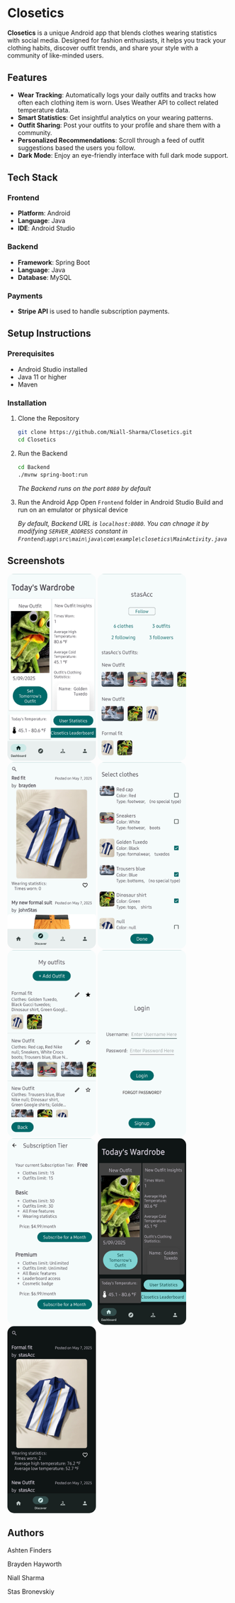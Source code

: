 # Closetics



**Closetics** is a unique Android app that blends clothes wearing statistics with social media. Designed for fashion enthusiasts, it helps you track your clothing habits, discover outfit trends, and share your style with a community of like-minded users.


## Features
- **Wear Tracking**: Automatically logs your daily outfits and tracks how often each clothing item is worn. Uses Weather API to collect related temperature data.
- **Smart Statistics**: Get insightful analytics on your wearing patterns.
- **Outfit Sharing**: Post your outfits to your profile and share them with a community.
- **Personalized Recommendations**: Scroll through a feed of outfit suggestions based the users you follow.
- **Dark Mode**: Enjoy an eye-friendly interface with full dark mode support.


## Tech Stack

### Frontend
- **Platform**: Android
- **Language**: Java
- **IDE**: Android Studio

### Backend
- **Framework**: Spring Boot
- **Language**: Java
- **Database**: MySQL

### Payments
- **Stripe API** is used to handle subscription payments.


## Setup Instructions

### Prerequisites
- Android Studio installed
- Java 11 or higher
- Maven

### Installation

1. Clone the Repository
    ```bash
    git clone https://github.com/Niall-Sharma/Closetics.git
    cd Closetics
    ```

2. Run the Backend
    ```bash
    cd Backend
    ./mvnw spring-boot:run
    ```
    _The Backend runs on the port `8080` by default_

3. Run the Android App
    Open `Frontend` folder in Android Studio
    Build and run on an emulator or physical device

   _By default, Backend URL is `localhost:8080`. You can chnage it by modifying `SERVER_ADDRESS` constant in `Frontend\app\src\main\java\com\example\closetics\MainActivity.java`_


## Screenshots

<img src="Documents/screenshots/dashboard.jpg" width="200" style="border-radius: 15px;"> <img src="Documents/screenshots/public-profile.jpg" width="200" style="border-radius: 15px;"> <img src="Documents/screenshots/recommendations.jpg" width="200" style="border-radius: 15px;"> <img src="Documents/screenshots/select-clothes.jpg" width="200" style="border-radius: 15px;"> <img src="Documents/screenshots/outfits-list.jpg" width="200" style="border-radius: 15px;"> <img src="Documents/screenshots/login.jpg" width="200" style="border-radius: 15px;"> <img src="Documents/screenshots/user-tiers.jpg" width="200" style="border-radius: 15px;"> <img src="Documents/screenshots/dashboard-dark.jpg" width="200" style="border-radius: 15px;"> <img src="Documents/screenshots/recommendations-dark.jpg" width="200" style="border-radius: 15px;">



## Authors

Ashten Finders

Brayden Hayworth

Niall Sharma

Stas Bronevskiy

